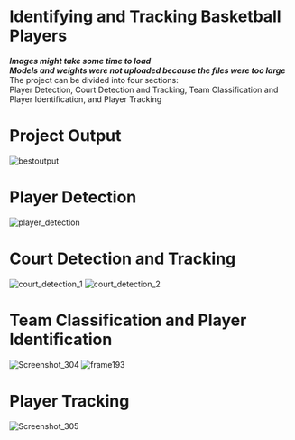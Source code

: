 # Identifying and Tracking Basketball Players
**_Images might take some time to load_**  
**_Models and weights were not uploaded because the files were too large_**  
The project can be divided into four sections:  
Player Detection, Court Detection and Tracking, Team Classification and Player Identification, and Player Tracking

# Project Output
![bestoutput](https://github.com/Artamy28/players-tracking-and-id/assets/48444519/f56a4cf9-9848-4e91-b6a5-208815d5ec1a)

# Player Detection
![player_detection](https://github.com/Artamy28/players-tracking-and-id/assets/48444519/e20f346f-4cb8-417a-a764-2c1361941655)

# Court Detection and Tracking
![court_detection_1](https://github.com/Artamy28/players-tracking-and-id/assets/48444519/4e1a11e1-7283-47d8-9c67-37273ed09f6e)
![court_detection_2](https://github.com/Artamy28/players-tracking-and-id/assets/48444519/62c837bf-fd5e-4b26-8e71-562b3c14961a)

# Team Classification and Player Identification
![Screenshot_304](https://github.com/Artamy28/players-tracking-and-id/assets/48444519/02ac86c4-a1a9-46f0-b3c7-6091e6e0d896)
![frame193](https://github.com/Artamy28/players-tracking-and-id/assets/48444519/9363a24a-4385-4133-afbb-825b03bb153d)

# Player Tracking
![Screenshot_305](https://github.com/Artamy28/players-tracking-and-id/assets/48444519/e9717739-660c-453f-988a-deab8bf586fb)
